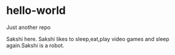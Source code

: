 # hello-world
Just another repo

Sakshi here. Sakshi likes to sleep,eat,play video games and sleep again.Sakshi is a robot.

